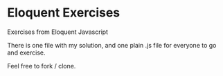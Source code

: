 # Eloquent Exercises
Exercises from Eloquent Javascript

There is one file with my solution, and one plain .js file for everyone to go and exercise.

Feel free to fork / clone.
